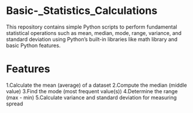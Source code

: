 # Basic-_Statistics_Calculations
This repository contains simple Python scripts to perform fundamental statistical operations such as mean, median, mode, range, variance, and standard deviation using Python’s built-in libraries like math library and basic Python features.
# Features
1.Calculate the mean (average) of a dataset
2.Compute the median (middle value)
3.Find the mode (most frequent value(s))
4.Determine the range (max - min)
5.Calculate variance and standard deviation for measuring spread


